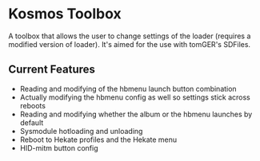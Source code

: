 # Kosmos Toolbox

A toolbox that allows the user to change settings of the loader (requires a modified version of loader). It's aimed for the use with tomGER's SDFiles.

## Current Features
- Reading and modifying of the hbmenu launch button combination 
- Actually modifying the hbmenu config as well so settings stick across reboots
- Reading and modifying whether the album or the hbmenu launches by default
- Sysmodule hotloading and unloading
- Reboot to Hekate profiles and the Hekate menu
- HID-mitm button config